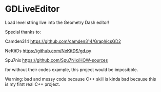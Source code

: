 # GDLiveEditor

Load level string live into the Geometry Dash editor!

Special thanks to:

Camden314 https://github.com/camden314/GraphicsGD2

NeKitDs https://github.com/NeKitDS/gd.py

Spu7nix https://github.com/Spu7Nix/HOW-sources

for without their codes example, this project would be imposibble.

Warning: bad and messy code because C++ skill is kinda bad because this is my first real C++ project.

